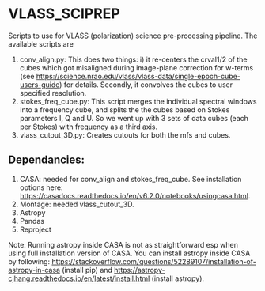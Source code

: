 # VLASS_SCIPREP
Scripts to use for VLASS (polarization) science pre-processing pipeline. The available scripts are 
  1. conv_align.py: This does two things: i) it re-centers the crval1/2 of the cubes which got misaligned
     during image-plane correction for w-terms (see https://science.nrao.edu/vlass/vlass-data/single-epoch-cube-users-guide)
     for details. Secondly, it convolves the cubes to user specified resolution.
  2. stokes_freq_cube.py: This script merges the individual spectral windows into a frequency cube, and splits the
     the cubes based on Stokes parameters I, Q and U. So we went up with 3 sets of data cubes (each per Stokes)
     with frequency as a third axis.
  3. vlass_cutout_3D.py: Creates cutouts for both the mfs and cubes.


## Dependancies:
1. CASA: needed for conv_align and stokes_freq_cube. See installation options here: https://casadocs.readthedocs.io/en/v6.2.0/notebooks/usingcasa.html.
2. Montage: needed vlass_cutout_3D.
3. Astropy
4. Pandas
5. Reproject
   
Note: Running astropy inside CASA is not as straightforward esp when using full installation version of CASA.
You can install astropy inside CASA by following: https://stackoverflow.com/questions/52289107/installation-of-astropy-in-casa (install pip) and
https://astropy-cjhang.readthedocs.io/en/latest/install.html (install astropy).
